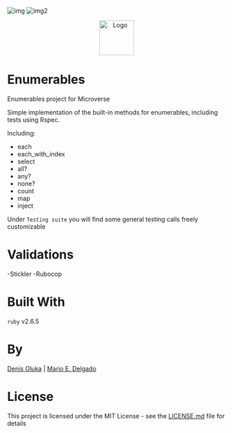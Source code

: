 ![img](https://img.shields.io/github/issues/MarioDena/Responsive-Design)
![img2](https://img.shields.io/github/license/MarioDena/Responsive-Design)


<p align="center">
  <a href="https://github.com/MarioDena">
    <img src="https://mariodena.github.io/blog/assets/img/sample/Logo.jpg" alt="Logo" width="80" height="80">
  </a>

# Enumerables
Enumerables project for Microverse

Simple implementation of the built-in methods for enumerables, including tests using Rspec.

Including:

* each
* each_with_index
* select
* all?
* any?
* none?
* count
* map
* inject

Under `Testing suite` you will find some general testing calls freely customizable

# Validations

-Stickler
-Rubocop

# Built With

`ruby` v2.6.5


# By

[Denis Oluka](https://github.com/OlukaDenis) | [Mario E. Delgado](https://github.com/MarioDena)

# License

This project is licensed under the MIT License - see the [LICENSE.md](LICENSE.md) file for details
